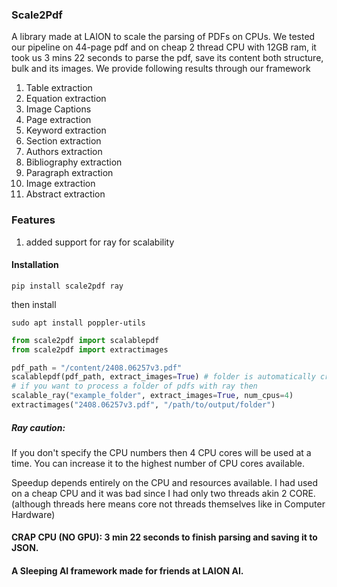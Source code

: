 ### Scale2Pdf

A library made at LAION to scale the parsing of PDFs on CPUs. We tested our pipeline on 44-page pdf and on cheap 2 thread CPU with 12GB ram, it took us 3 mins 22 seconds to parse the pdf, save its content both structure, bulk and its images. We provide following results through our framework

1. Table extraction
2. Equation extraction
3. Image Captions
4. Page extraction
5. Keyword extraction
6. Section extraction
7. Authors extraction
8. Bibliography extraction
9. Paragraph extraction
10. Image extraction
11. Abstract extraction

### Features
1. added support for ray for scalability

#### Installation

```pip install scale2pdf ray```

then install 

```sudo apt install poppler-utils```

```Python
from scale2pdf import scalablepdf 
from scale2pdf import extractimages

pdf_path = "/content/2408.06257v3.pdf"
scalablepdf(pdf_path, extract_images=True) # folder is automatically created and results are saved
# if you want to process a folder of pdfs with ray then
scalable_ray("example_folder", extract_images=True, num_cpus=4)
extractimages("2408.06257v3.pdf", "/path/to/output/folder")
```

##### Ray caution:
If you don't specify the CPU numbers then 4 CPU cores will be used at a time. You can increase it to the highest number of CPU cores available. 

Speedup depends entirely on the CPU and resources available. I had used on a cheap CPU and it was bad since I had only two threads akin 2 CORE. (although threads here means core not threads themselves like in Computer Hardware)

#### CRAP CPU (NO GPU): 3 min 22 seconds to finish parsing and saving it to JSON. 

#### A Sleeping AI framework made for friends at LAION AI. 